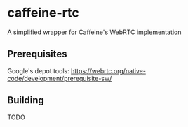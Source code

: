 # caffeine-rtc

A simplified wrapper for Caffeine's WebRTC implementation

## Prerequisites

Google's depot tools: https://webrtc.org/native-code/development/prerequisite-sw/

## Building

TODO

